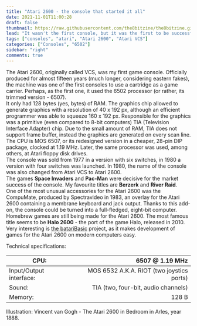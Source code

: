 ```yaml
---
title: "Atari 2600 - the console that started it all"
date: 2021-11-01T11:00:28
draft: false
thumbnail: https://raw.githubusercontent.com/the8bitzine/the8bitzine.github.io/media/media/2021/Vincent_van_Gogh_-_Atari_2600_in_Bedroom_in_Arles_1888.jpg
lead: "It wasn't the first console, but it was the first to be successful. And it is still alive."
tags: ["consoles", "atari", "Atari 2600", "Atari VCS"]
categories: ["Consoles", "6502"]
sidebar: "right"
comments: true
---
```


The Atari 2600, originally called VCS, was my first game console. Officially produced for almost fifteen years (much longer, considering eastern fakes), the machine was one of the first consoles to use a cartridge as a game carrier. Perhaps, as the first one, it used the 6502 processor (or rather, its trimmed version - 6507).  
It only had 128 bytes (yes, bytes) of RAM. The graphics chip allowed to generate graphics with a resolution of 40 x 192 px, although an efficient programmer was able to squeeze 160 x 192 px.  Responsible for the graphics was a primitive (even compared to 8-bit computers) TIA (Television Interface Adapter) chip. Due to the small amount of RAM, TIA does not support frame buffer, instead the graphics are generated on every scan line.  
The CPU is MOS 6507, or its redesigned version in a cheaper, 28-pin DIP package, clocked at 1.19 MHz. Later, the same processor was used, among others, at Atari floppy disk drives.  
The console was sold from 1977 in a version with six switches, in 1980 a version with four switches was launched. In 1980, the name of the console was also changed from Atari VCS to Atari 2600.  
The games **Space Invaders** and **Pac-Man** were decisive for the market success of the console. My favourite titles are **Berzerk** and **River Raid**.  
One of the most unusual accessories for the Atari 2600 was the CompuMate, produced by Spectravideo in 1983, an overlay for the Atari 2600 containing a membrane keyboard and jack output. Thanks to this add-on, the console could be turned into a full-fledged, eight-bit computer.  
Homebrew games are still being made for the Atari 2600. The most famous title seems to be **Halo 2600** - the port of the game Halo, released in 2010.  
Very interesting is [the batariBasic](https://github.com/batari-Basic/batari-Basic) project, as it makes development of games for the Atari 2600 on modern computers easy.  
  
Technical specifications:    
  
  
CPU:| 6507 @ 1.19 MHz |
------------ | -----------: |
Input/Output interface:| MOS 6532 A.K.A. RIOT (two joystics ports) |
Sound: | TIA (two, four-bit, audio channels) |
Memory:| 128 B |

Illustration: Vincent van Gogh - The Atari 2600 in Bedroom in Arles, year 1888.